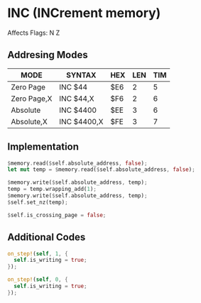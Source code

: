 # INC (INCrement memory)

Affects Flags: N Z

## Addresing Modes

|MODE        |SYNTAX       |HEX |LEN |TIM|
|------------|-------------|----|----|---|
|Zero Page   |INC $44      |$E6 |2   |5  |
|Zero Page,X |INC $44,X    |$F6 |2   |6  |
|Absolute    |INC $4400    |$EE |3   |6  |
|Absolute,X  |INC $4400,X  |$FE |3   |7  |

## Implementation

```rs
$memory.read($self.absolute_address, false);
let mut temp = $memory.read($self.absolute_address, false);

$memory.write($self.absolute_address, temp);
temp = temp.wrapping_add(1);
$memory.write($self.absolute_address, temp);
$self.set_nz(temp);

$self.is_crossing_page = false;
```

## Additional Codes

```rs
on_step!(self, 1, {
  self.is_writing = true;
});

on_step!(self, 0, {
  self.is_writing = true;
});
```
